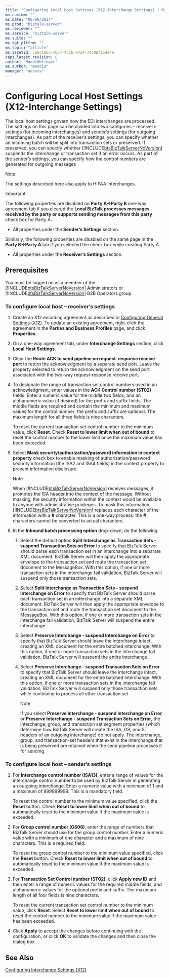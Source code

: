```yaml
---
title: "Configuring Local Host Settings (X12-Interchange Settings) | Microsoft Docs"
ms.custom: ""
ms.date: "06/08/2017"
ms.prod: "biztalk-server"
ms.reviewer: ""
ms.service: "biztalk-server"
ms.suite: ""
ms.tgt_pltfrm: ""
ms.topic: "article"
ms.assetid: c66c1e63-c654-4ccb-b424-34c06f1ce94e
caps.latest.revision: 8
author: "MandiOhlinger"
ms.author: "mandia"
manager: "anneta"
---
```

# Configuring Local Host Settings (X12-Interchange Settings)
The local host settings govern how the EDI interchanges are processed. The settings on this page can be divided into two categories – receiver’s settings (for incoming interchanges) and sender’s settings (for outgoing interchanges). As part of the receiver’s settings, you can specify whether an incoming batch will be split into transaction sets or preserved. If preserved, you can specify whether [!INCLUDE[btsBizTalkServerNoVersion](../includes/btsbiztalkservernoversion-md.md)] suspends the interchange or transaction set if an error occurs. As part of the sender’s settings, you can specify how the control numbers are generated for outgoing messages  
  
> [!NOTE]
>  The settings described here also apply to HIPAA interchanges.  
  
> [!IMPORTANT]
>  The following properties are disabled on **Party A->Party B** one-way agreement tab if you cleared the **Local BizTalk processes messages received by the party or supports sending messages from this party** check box for Party A.  
>   
>  -   All properties under the **Sender’s Settings** section.  
>   
>  Similarly, the following properties are disabled on the same page in the **Party B->Party A** tab if you selected the check box while creating Party A.  
>   
>  -   All properties under the **Receiver’s Settings** section.  
  
## Prerequisites  
 You must be logged on as a member of the [!INCLUDE[btsBizTalkServerNoVersion](../includes/btsbiztalkservernoversion-md.md)] Administrators or [!INCLUDE[btsBizTalkServerNoVersion](../includes/btsbiztalkservernoversion-md.md)] B2B Operators group.  
  
### To configure local host – receiver’s settings  
  
1.  Create an X12 encoding agreement as described in [Configuring General Settings (X12)](../core/configuring-general-settings-x12.md). To update an existing agreement, right-click the agreement in the **Parties and Business Profiles** page, and click **Properties**.  
  
2.  On a one-way agreement tab, under **Interchange Settings** section, click **Local Host Settings**.  
  
3.  Clear the **Route ACK to send pipeline on request-response receive port** to return the acknowledgment by a separate send port. Leave the property selected to return the acknowledgment on the send port associated with the two-way request-response receive port.  
  
4.  To designate the range of transaction set control numbers used in an acknowledgment, enter values in the **ACK Control number (ST02)** fields. Enter a numeric value for the middle two fields, and an alphanumeric value (if desired) for the prefix and suffix fields. The middle fields are required and contain the minimum and maximum values for the control number; the prefix and suffix are optional. The maximum length for all three fields is nine characters.  
  
     To reset the current transaction set control number to the minimum value, click **Reset**. Check **Reset to lower limit when out of bound** to reset the control number to the lower limit once the maximum value has been exceeded.  
  
5.  Select **Mask security/authorization/password information in context property** check box to enable masking of authorization/password security information (the ISA2 and ISA4 fields) in the context property to prevent information disclosure.  
  
    > [!NOTE]
    >  When [!INCLUDE[btsBizTalkServerNoVersion](../includes/btsbiztalkservernoversion-md.md)] receives messages, it promotes the ISA header into the context of the message. Without masking, the security information within the context would be available to anyone with administrative privileges. To mask this information, [!INCLUDE[btsBizTalkServerNoVersion](../includes/btsbiztalkservernoversion-md.md)] replaces each character of the information with a **#** character. This is a one-way process: the **#** characters cannot be converted to actual characters.  
  
6.  In the **Inbound batch processing option** drop-down, do the following:  
  
    1.  Select the default option **Split Interchange as Transaction Sets - suspend Transaction Sets on Error** to specify that BizTalk Server should parse each transaction set in an interchange into a separate XML document. BizTalk Server will then apply the appropriate envelope to the transaction set and route the transaction set document to the MessageBox. With this option, if one or more transaction sets in the interchange fail validation, BizTalk Server will suspend only those transaction sets.  
  
    2.  Select **Split Interchange as Transaction Sets - suspend Interchange on Error** to specify that BizTalk Server should parse each transaction set in an interchange into a separate XML document. BizTalk Server will then apply the appropriate envelope to the transaction set and route the transaction set document to the MessageBox. With this option, if one or more transaction sets in the interchange fail validation, BizTalk Server will suspend the entire interchange.  
  
    3.  Select **Preserve Interchange - suspend Interchange on Error** to specify that BizTalk Server should leave the interchange intact, creating an XML document for the entire batched interchange. With this option, if one or more transaction sets in the interchange fail validation, BizTalk Server will suspend the entire interchange.  
  
    4.  Select **Preserve Interchange - suspend Transaction Sets on Error** to specify that BizTalk Server should leave the interchange intact, creating an XML document for the entire batched interchange. With this option, if one or more transaction sets in the interchange fail validation, BizTalk Server will suspend only those transaction sets, while continuing to process all other transaction set.  
  
        > [!NOTE]
        >  If you select **Preserve Interchange - suspend Interchange on Error** or **Preserve Interchange - suspend Transaction Sets on Error**, the interchange, group, and transaction set segment properties (which determine how BizTalk Server will create the ISA, GS, and ST headers of an outgoing interchange) do not apply. The interchange, group, and transaction-set headers that exist in the interchange that is being preserved are retained when the send pipeline processes it for sending.  
  
### To configure local host – sender’s settings  
  
1.  For **Interchange control number (ISA13)**, enter a range of values for the interchange control number to be used by BizTalk Server in generating an outgoing interchange. Enter a numeric value with a minimum of 1 and a maximum of 999999999. This is a mandatory field.  
  
     To reset the control number to the minimum value specified, click the **Reset** button. Check **Reset to lower limit when out of bound** to automatically reset to the minimum value if the maximum value is exceeded.  
  
2.  For **Group control number (GS06)**, enter the range of numbers that BizTalk Server should use for the group control number. Enter a numeric value with a minimum of one character and a maximum of nine characters. This is a required field.  
  
     To reset the group control number to the minimum value specified, click the **Reset** button. Check **Reset to lower limit when out of bound** to automatically reset to the minimum value if the maximum value is exceeded.  
  
3.  For **Transaction Set Control number (ST02)**, click **Apply new ID** and then enter a range of numeric values for the required middle fields, and alphanumeric values for the optional prefix and suffix. The maximum length of all four fields is nine characters.  
  
     To reset the current transaction set control number to the minimum value, click **Reset**. Select **Reset to lower limit when out of bound** to reset the control number to the minimum value if the maximum value has been exceeded.  
  
4.  Click **Apply** to accept the changes before continuing with the configuration, or click **OK** to validate the changes and then close the dialog box.  
  
## See Also  
 [Configuring Interchange Settings (X12)](../core/configuring-interchange-settings-x12.md)